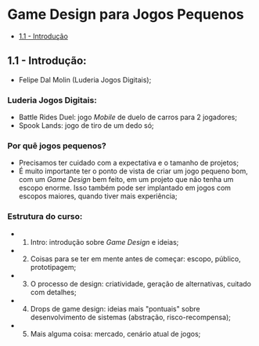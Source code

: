 # Game Design para Jogos Pequenos

- [1.1 - Introdução](#introdução)

## 1.1 - Introdução:

- Felipe Dal Molin (Luderia Jogos Digitais);

### Luderia Jogos Digitais:

- Battle Rides Duel: jogo *Mobile* de duelo de carros para 2 jogadores;
- Spook Lands: jogo de tiro de um dedo só;

### Por quê jogos pequenos?

- Precisamos ter cuidado com a expectativa e o tamanho de projetos;
- É muito importante ter o ponto de vista de criar um jogo pequeno bom, com um *Game Design* bem feito, em um projeto que não tenha um escopo enorme. Isso também pode ser implantado em jogos com escopos maiores, quando tiver mais experiência;

### Estrutura do curso:

- 1. Intro: introdução sobre *Game Design* e ideias;
- 2. Coisas para se ter em mente antes de começar: escopo, público, prototipagem;
- 3. O processo de design: criatividade, geração de alternativas, cuitado com detalhes;
- 4. Drops de game design: ideias mais "pontuais" sobre desenvolvimento de sistemas (abstração, risco-recompensa);
- 5. Mais alguma coisa: mercado, cenário atual de jogos;
